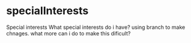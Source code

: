 # specialInterests
Special interests
What special interests do i have?
using branch to make chnages.
what more can i do to make this dificult?
